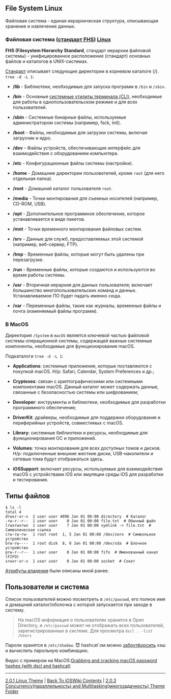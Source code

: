 ## File System Linux

Файловая система - единая иерархическая структура, описывающая хранение и извлечение данных.

### Файловая система ([стандарт FHS](https://refspecs.linuxfoundation.org/fhs.shtml)) [Linux](./2.0.1%20Linux.md)

**FHS (Filesystem Hierarchy Standard**, стандарт иерархии файловой системы) - унифицированное расположение (стандарт) основных файлов и каталогов в UNIX-системах.

[Стандарт](https://refspecs.linuxfoundation.org/fhs.shtml) описывает следующие директории в корневом каталоге (/). `tree -d -L 1`:

* **/lib** - Библиотеки, необходимые для запуска программ в `/bin` и `/sbin`.
* **/bin** - Основные [системные утилиты терминала (CLI)](/1%20Common/1.3%20Terminal/1.3.3%20CLI/), необходимые для работы в однопользовательском режиме и для всех пользователей.
* **/sbin** - Системные бинарные файлы, используемые администратором системы (например, fsck, init).


* **/boot** - Файлы, необходимые для загрузки системы, включая загрузчик и ядро.
* **/dev** - Файлы устройств, обеспечивающие интерфейс для взаимодействия с оборудованием компьютера.
* **/etc** - Конфигурационные файлы системы (настройки).


* **/home** - Домашние директории пользователей, кроме `root` (для него отдельная папка).
* **/root** - Домашний каталог пользователя `root`.


* **/media** - Точки монтирования для съемных носителей (например, CD-ROM, USB).
* **/opt** - Дополнительное программное обеспечение, которое устанавливается в виде пакетов.


* **/mnt** - Точки временного монтирования файловых систем.
* **/srv** - Данные для служб, предоставляемых этой системой (например, веб-сервер, FTP).

* **/tmp** - Временные файлы, которые могут быть удалены при перезагрузке.
* **/run** - Временные файлы, которые создаются и используются во время работы системы.

* **/usr** - Вторичная иерархия для данных пользователя; включает большинство многопользовательских команд и данных. Устанавливаемое ПО будет падать именно сюда.
* **/var** - Переменные файлы, такие как журналы, временные файлы и почта (изменяемый файлы программ).

### В MacOS 

Директория `/System` в `macOS` является ключевой частью файловой системы операционной системы, содержащей важные системные компоненты, необходимые для функционирования macOS. 

Подкаталоги `tree -d -L 1`:

* **Applications**: системные приложения, которые поставляются с покупкой macOS. Н/р: Safari, Calendar, System Preferences и др.;

* **Cryptexes**: связан с криптографическими или системными компонентами macOS. Данный каталог может содержать данные, связанные с безопасностью системы или шифрованием;

* **Developer**: инструменты и библиотеки, необходимые для разработки программного обеспечения;

* **DriverKit**: драйверы, необходимые для поддержки оборудования и периферийных устройств, совместимых с macOS.

* **Library**: системные библиотеки и ресурсы, необходимые для функционирования ОС и приложений.

* **Volumes**: точка монтирования для всех доступных томов и дисков. Н/р: подключенные внешние жесткие диски, USB-накопители и сетевые тома будут отображаться здесь.

* **iOSSupport**: включает ресурсы, используемые для взаимодействия macOS с устройствами iOS или эмуляции среды iOS для разработки и тестирования.


## Типы файлов 

```
$ ls -l
total 4
drwxr-xr-x  2 user user 4096 Jan 01 00:00 directory  # Каталог
-rw-r--r--  1 user user    0 Jan 01 00:00 file.txt  # Обычный файл
lrwxrwxrwx  1 user user    7 Jan 01 00:00 symlink -> file.txt  # Символическая ссылка
crw-rw-rw-  1 root root  1, 5 Jan 01 00:00 /dev/zero  # Символьное устройство
brw-rw----  1 root disk  8, 0 Jan 01 00:00 /dev/sda  # Блочное устройство
prw-r--r--  1 user user    0 Jan 01 00:00 fifo  # Именованный канал (FIFO)
srwxr-xr-x  1 user user    0 Jan 01 00:00 socket  # Сокет
```

[Атрибуты владения](/1%20Common/1.3%20Terminal/1.3.3%20CLI/1.3.3.3%20Chmod.md) были описаны мной ранее. 

## Пользователи и система

Список пользователей можно посмотреть в `/etc/passwd`, его полное имя и домашний каталог/оболочка с которой запускается при заходе в систему.

> На macOS информация о пользователях хранится в Open Directory, и `/etc/passwd` может не отображать всех пользователей, зарегистрированных в системе. Для просмотра `dscl . -list /Users`

Пароли хранятся в `/etc/shadow`. 😈 hashcat`ом можно [забрутфорсить](/2%20ComputerScience/2.5%20Cybersecurity/2.5.1%20Cryptology.md) хэш и вычислить парольную комбинацию. 

Видос с примером на MacOS:[Grabbing and cracking macOS password hashes (with dscl and hashcat)](https://www.youtube.com/watch?v=b3yypGo4J2k)

---

[2.0.1 Linux Theme](./2.0.1%20Linux.md) | [Back To iOSWiki Contents](https://github.com/eldaroid/iOSWiki) |  [2.0.3 Concurrency(параллельность) and Multitasking(многозадачность) Theme Folder](./2.0.3%20ConcurrencyAndMultitasking/)